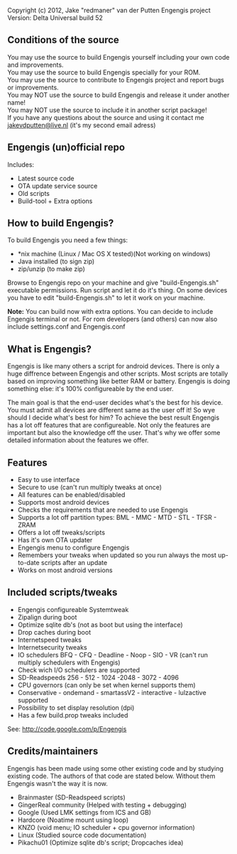 Copyright (c) 2012, Jake "redmaner" van der Putten
Engengis project
Version: Delta 
Universal build 52

Conditions of the source
-------------------------------------------------------------------------------------
You may use the source to build Engengis yourself including your own code and improvements.  
You may use the source to build Engengis specially for your ROM.  
You may use the source to contribute to Engengis project and report bugs or improvements.  
You may NOT use the source to build Engengis and release it under another name!  
You may NOT use the source to include it in another script package!  
If you have any questions about the source and using it contact me jakevdputten@live.nl (it's my second email adress)

Engengis (un)official repo
--------------------------------------------------------------------------------------
Includes:

 * Latest source code
 * OTA update service source
 * Old scripts
 * Build-tool + Extra options

How to build Engengis?
--------------------------------------------------------------------------------------
To build Engengis you need a few things: 

 * *nix machine  (Linux / Mac OS X tested)(Not working on windows)
 * Java installed (to sign zip)
 * zip/unzip (to make zip)

Browse to Engengis repo on your machine and give "build-Engengis.sh" executable permissions. Run script and let it do it's thing. On some devices you have to edit "build-Engengis.sh" to let it work on your machine.

**Note:** You can build now with extra options. You can decide to include Engengis terminal or not. For rom developers (and others) can now also include settings.conf and Engengis.conf

What is Engengis?
--------------------------------------------------------------------------------------
Engengis is like many others a script for android devices. There is only a huge diffrence between Engengis and other scripts. Most scripts are totally based on improving something like better RAM or battery. Engengis is doing something else: it's 100% configureable by the end user.

The main goal is that the end-user decides what's the best for his device. You must admit all devices are different same as the user off it! So wye should I decide what's best for him? To achieve the best result Engengis has a lot off features that are configureable. Not only the features are important but also the knowledge off the user. That's why we offer some detailed information about the features we offer.

Features
--------------------------------------------------------------------------------------
 * Easy to use interface
 * Secure to use (can't run multiply tweaks at once)
 * All features can be enabled/disabled
 * Supports most android devices
 * Checks the requirements that are needed to use Engengis
 * Supports a lot off partition types: BML - MMC - MTD - STL - TFSR - ZRAM
 * Offers a lot off tweaks/scripts
 * Has it's own OTA updater
 * Engengis menu to configure Engengis
 * Remembers your tweaks when updated so you run always the most up-to-date scripts after an update
 * Works on most android versions

Included scripts/tweaks
--------------------------------------------------------------------------------------
 * Engengis configureable Systemtweak
 * Zipalign during boot
 * Optimize sqlite db's (not as boot but using the interface)
 * Drop caches during boot
 * Internetspeed tweaks 
 * Internetsecurity tweaks
 * IO schedulers BFQ - CFQ - Deadline - Noop - SIO - VR (can't run multiply schedulers with Engengis)
 * Check wich I/O schedulers are supported
 * SD-Readspeeds 256 - 512 - 1024 -2048 - 3072 - 4096
 * CPU governors (can only be set when kernel supports them)
 * Conservative - ondemand - smartassV2 - interactive - lulzactive  supported
 * Possibility to set display resolution (dpi)
 * Has a few build.prop tweaks included

See: http://code.google.com/p/Engengis

Credits/maintainers
--------------------------------------------------------------------------------------
Engengis has been made using some other existing code and by studying existing code. The authors of that code are stated below. Without them Engengis wasn't the way it is now.

 * Brainmaster (SD-Readspeed scripts)
 *  GingerReal community (Helped with testing + debugging)
 * Google (Used LMK settings from ICS and GB)
 * Hardcore (Noatime mount using loop)
 * KNZO (void menu; IO scheduler + cpu governor information)
 * Linux (Studied source code documentation)
 * Pikachu01 (Optimize sqlite db's script; Dropcaches idea)


